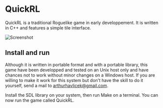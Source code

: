 # QuickRL

QuickRL is a traditional Roguelike game in early developpement. It is written 
in C++ and features a simple tile interface.

![Screenshot](https://drive.google.com/uc?export=download&id=0B8P7Q-J9PLlZVXU1U0NzYzcxcVE "Game screenshot")

## Install and run

Although it is written in portable format and with a portable library, this 
game have been developped and tested on an Unix host only and have chances not
to work without minor changes on a Windows host. If you are willing to make 
it work for this system but don't have the skill to do it yourself, send a mail
to arthurhavlicek@gmail.com.

Install the SDL library on your system, then run Make on a terminal. You can now
run the game called QuickRL.
